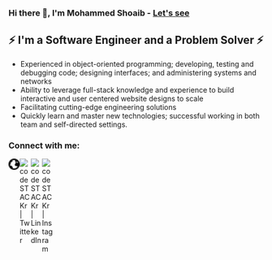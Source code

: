 ### Hi there 👋, I'm **Mohammed Shoaib** - [Let's see][website]

## ⚡ I'm a Software Engineer and a Problem Solver ⚡ 

- Experienced in object-oriented programming; developing, testing and debugging code; designing interfaces; and administering systems and networks
- Ability to leverage full-stack knowledge and experience to build interactive and user centered website designs to scale
- Facilitating cutting-edge engineering solutions 
- Quickly learn and master new technologies; successful working in both team and self-directed settings.


### Connect with me:

[<img align="left" alt="codeSTACKr.com" width="22px" src="https://raw.githubusercontent.com/iconic/open-iconic/master/svg/globe.svg" />][website]
[<img align="left" alt="codeSTACKr | Twitter" width="22px" src="https://cdn.jsdelivr.net/npm/simple-icons@v3/icons/twitter.svg" />][twitter]
[<img align="left" alt="codeSTACKr | LinkedIn" width="22px" src="https://cdn.jsdelivr.net/npm/simple-icons@v3/icons/linkedin.svg" />][linkedin]
[<img align="left" alt="codeSTACKr | Instagram" width="22px" src="https://cdn.jsdelivr.net/npm/simple-icons@v3/icons/instagram.svg" />][instagram]

<br />

[website]: https://www.mshoaib.space/
[twitter]: https://twitter.com/Mohamme98292160
[instagram]: https://www.instagram.com/mshoaib9942/
[linkedin]: https://www.linkedin.com/in/mo-shoaib-94467a18b/
[webdevplaylist]: https://www.youtube.com/playlist?list=PLkwxH9e_vrAJ0WbEsFA9W3I1W-g_BTsbt
[jsplaylist]: https://www.youtube.com/playlist?list=PLkwxH9e_vrALRJKu7wfXby3MKeflhTu6B
[cssplaylist]: https://www.youtube.com/playlist?list=PLkwxH9e_vrALSdvZuEh6gqQdmDoDIoqz4
[reactplaylist]: https://www.youtube.com/playlist?list=PLkwxH9e_vrAK4TdffpxKY3QGyHCpxFcQ0
